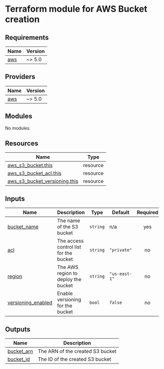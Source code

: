 <!-- BEGIN_TF_DOCS -->
# Terraform module for AWS Bucket creation

## Requirements

| Name | Version |
|------|---------|
| <a name="requirement_aws"></a> [aws](#requirement\_aws) | ~> 5.0 |

## Providers

| Name | Version |
|------|---------|
| <a name="provider_aws"></a> [aws](#provider\_aws) | ~> 5.0 |

## Modules

No modules.

## Resources

| Name | Type |
|------|------|
| [aws_s3_bucket.this](https://registry.terraform.io/providers/hashicorp/aws/latest/docs/resources/s3_bucket) | resource |
| [aws_s3_bucket_acl.this](https://registry.terraform.io/providers/hashicorp/aws/latest/docs/resources/s3_bucket_acl) | resource |
| [aws_s3_bucket_versioning.this](https://registry.terraform.io/providers/hashicorp/aws/latest/docs/resources/s3_bucket_versioning) | resource |

## Inputs

| Name | Description | Type | Default | Required |
|------|-------------|------|---------|:--------:|
| <a name="input_bucket_name"></a> [bucket\_name](#input\_bucket\_name) | The name of the S3 bucket | `string` | n/a | yes |
| <a name="input_acl"></a> [acl](#input\_acl) | The access control list for the bucket | `string` | `"private"` | no |
| <a name="input_region"></a> [region](#input\_region) | The AWS region to deploy the bucket | `string` | `"us-east-1"` | no |
| <a name="input_versioning_enabled"></a> [versioning\_enabled](#input\_versioning\_enabled) | Enable versioning for the bucket | `bool` | `false` | no |

## Outputs

| Name | Description |
|------|-------------|
| <a name="output_bucket_arn"></a> [bucket\_arn](#output\_bucket\_arn) | The ARN of the created S3 bucket |
| <a name="output_bucket_id"></a> [bucket\_id](#output\_bucket\_id) | The ID of the created S3 bucket |
<!-- END_TF_DOCS -->